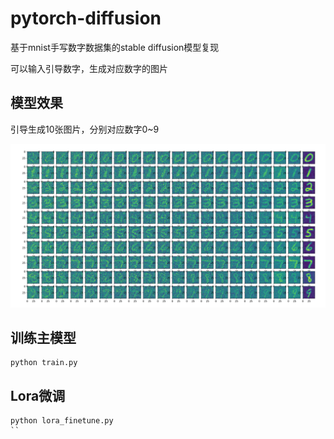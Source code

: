 # pytorch-diffusion

基于mnist手写数字数据集的stable diffusion模型复现

可以输入引导数字，生成对应数字的图片

## 模型效果

引导生成10张图片，分别对应数字0~9

![模型效果](stable-inference.png)

## 训练主模型

```
python train.py
```

## Lora微调

```
python lora_finetune.py
``